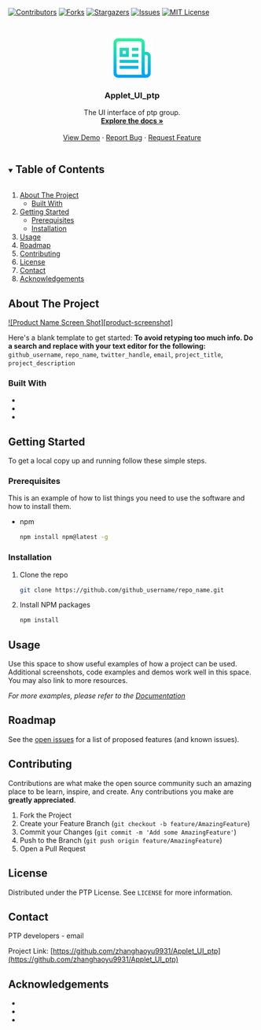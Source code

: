 <!--
*** Thanks for checking out the Best-README-Template. If you have a suggestion
*** that would make this better, please fork the repo and create a pull request
*** or simply open an issue with the tag "enhancement".
*** Thanks again! Now go create something AMAZING! :D

***
***
***
*** To avoid retyping too much info. Do a search and replace for the following:
*** github_username, repo_name, twitter_handle, email, project_title, project_description
-->



<!-- PROJECT SHIELDS -->
<!--
*** I'm using markdown "reference style" links for readability.
*** Reference links are enclosed in brackets [ ] instead of parentheses ( ).
*** See the bottom of this document for the declaration of the reference variables
*** for contributors-url, forks-url, etc. This is an optional, concise syntax you may use.
*** https://www.markdownguide.org/basic-syntax/#reference-style-links
-->
[![Contributors][contributors-shield]][contributors-url]
[![Forks][forks-shield]][forks-url]
[![Stargazers][stars-shield]][stars-url]
[![Issues][issues-shield]][issues-url]
[![MIT License][license-shield]][license-url]



<!-- PROJECT LOGO -->
<br />

<p align="center">
  <a href="https://github.com/github_username/repo_name">
    <img src="images/logo.png" alt="Logo" width="80" height="80">
  </a>
  <h3 align="center">Applet_UI_ptp</h3>

  <p align="center">
    The UI interface of ptp group.
    <br />
    <a href="https://github.com/github_username/repo_name"><strong>Explore the docs »</strong></a>
    <br />
    <br />
    <a href="https://github.com/github_username/repo_name">View Demo</a>
    ·
    <a href="https://github.com/github_username/repo_name/issues">Report Bug</a>
    ·
    <a href="https://github.com/github_username/repo_name/issues">Request Feature</a>
  </p>

</p>



<!-- TABLE OF CONTENTS -->

<details open="open">
  <summary><h2 style="display: inline-block">Table of Contents</h2></summary>
  <ol>
    <li>
      <a href="#about-the-project">About The Project</a>
      <ul>
        <li><a href="#built-with">Built With</a></li>
      </ul>
    </li>
    <li>
      <a href="#getting-started">Getting Started</a>
      <ul>
        <li><a href="#prerequisites">Prerequisites</a></li>
        <li><a href="#installation">Installation</a></li>
      </ul>
    </li>
    <li><a href="#usage">Usage</a></li>
    <li><a href="#roadmap">Roadmap</a></li>
    <li><a href="#contributing">Contributing</a></li>
    <li><a href="#license">License</a></li>
    <li><a href="#contact">Contact</a></li>
    <li><a href="#acknowledgements">Acknowledgements</a></li>
  </ol>
</details>


<!-- ABOUT THE PROJECT -->

## About The Project

[![Product Name Screen Shot][product-screenshot]](https://example.com)

Here's a blank template to get started:
**To avoid retyping too much info. Do a search and replace with your text editor for the following:**
`github_username`, `repo_name`, `twitter_handle`, `email`, `project_title`, `project_description`


### Built With

* []()
* []()
* []()



<!-- GETTING STARTED -->
## Getting Started

To get a local copy up and running follow these simple steps.

### Prerequisites

This is an example of how to list things you need to use the software and how to install them.
* npm
  ```sh
  npm install npm@latest -g
  ```

### Installation

1. Clone the repo
   ```sh
   git clone https://github.com/github_username/repo_name.git
   ```
2. Install NPM packages
   ```sh
   npm install
   ```



<!-- USAGE EXAMPLES -->
## Usage

Use this space to show useful examples of how a project can be used. Additional screenshots, code examples and demos work well in this space. You may also link to more resources.

_For more examples, please refer to the [Documentation](https://example.com)_



<!-- ROADMAP -->
## Roadmap

See the [open issues](https://github.com/github_username/repo_name/issues) for a list of proposed features (and known issues).



<!-- CONTRIBUTING -->
## Contributing

Contributions are what make the open source community such an amazing place to be learn, inspire, and create. Any contributions you make are **greatly appreciated**.

1. Fork the Project
2. Create your Feature Branch (`git checkout -b feature/AmazingFeature`)
3. Commit your Changes (`git commit -m 'Add some AmazingFeature'`)
4. Push to the Branch (`git push origin feature/AmazingFeature`)
5. Open a Pull Request



<!-- LICENSE -->

## License

Distributed under the PTP License. See `LICENSE` for more information.



<!-- CONTACT -->

## Contact

PTP developers - email

Project Link: [https://github.com/zhanghaoyu9931/Applet_UI_ptp](https://github.com/zhanghaoyu9931/Applet_UI_ptp)



<!-- ACKNOWLEDGEMENTS -->
## Acknowledgements

* []()
* []()
* []()







<!-- MARKDOWN LINKS & IMAGES -->
<!-- https://www.markdownguide.org/basic-syntax/#reference-style-links -->
[contributors-shield]: <https://img.shields.io/github/contributors/github_username/repo.svg?style=for-the-badge>
[contributors-url]: <https://github.com/zhanghaoyu9931/Applet_UI_ptp/graphs/contributors>
[forks-shield]: <https://img.shields.io/github/forks/github_username/repo.svg?style=for-the-badge>
[forks-url]: <https://github.com/zhanghaoyu9931/Applet_UI_ptp/network/members>
[stars-shield]: <https://img.shields.io/github/stars/github_username/repo.svg?style=for-the-badge>
[stars-url]: <https://github.com/othneildrew/Best-README-Template/stargazers>
[issues-shield]: <https://img.shields.io/github/issues/github_username/repo.svg?style=for-the-badge>
[issues-url]: <https://github.com/zhanghaoyu9931/Applet_UI_ptp/issues>
[license-shield]: <https://img.shields.io/github/license/github_username/repo.svg?style=for-the-badge>
[license-url]: <https://github.com/zhanghaoyu9931/Applet_UI_ptp/blob/main/LICENSE.txt>
[linkedin-shield]: <https://img.shields.io/badge/-LinkedIn-black.svg?style=for-the-badge&logo=linkedin&colorB=555>
[linkedin-url]: <https://linkedin.com/in/zhanghaoyu9931>
